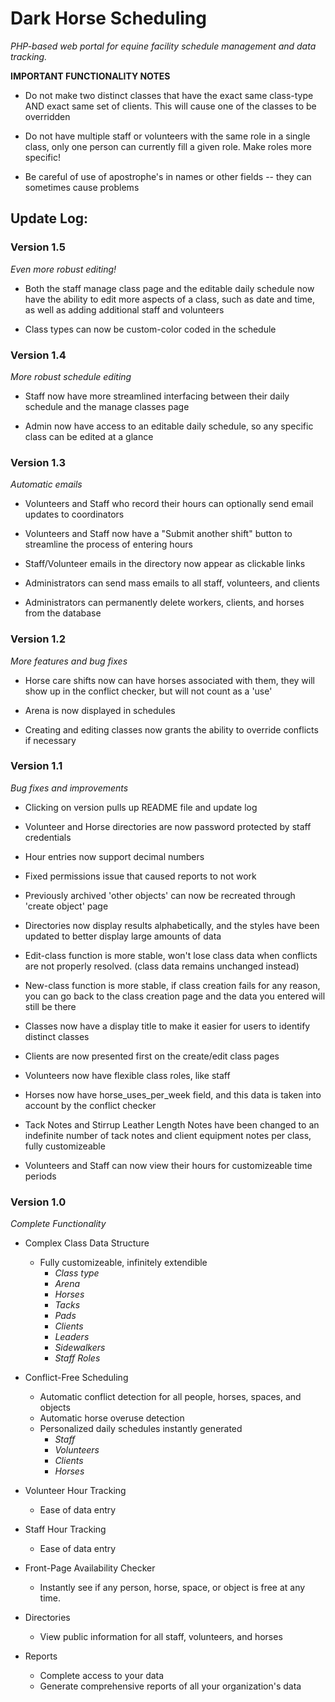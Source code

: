 # Dark Horse Scheduling

*PHP-based web portal for equine facility schedule management and data tracking.*

**IMPORTANT FUNCTIONALITY NOTES**
* Do not make two distinct classes that have the exact same class-type AND exact same set of clients. This will cause one of the classes to be overridden

* Do not have multiple staff or volunteers with the same role in a single class, only one person can currently fill a given role. Make roles more specific!

* Be careful of use of apostrophe's in names or other fields -- they can sometimes cause problems

## Update Log:

### Version 1.5
  *Even more robust editing!*

* Both the staff manage class page and the editable daily schedule now have the ability to edit more aspects of a class, such as date and time, as well as adding additional staff and volunteers

* Class types can now be custom-color coded in the schedule

### Version 1.4
  *More robust schedule editing*

* Staff now have more streamlined interfacing between their daily schedule and the manage classes page

* Admin now have access to an editable daily schedule, so any specific class can be edited at a glance

### Version 1.3
  *Automatic emails*

* Volunteers and Staff who record their hours can optionally send email updates to coordinators

* Volunteers and Staff now have a "Submit another shift" button to streamline the process of entering hours

* Staff/Volunteer emails in the directory now appear as clickable links

* Administrators can send mass emails to all staff, volunteers, and clients

* Administrators can permanently delete workers, clients, and horses from the database

### Version 1.2
  *More features and bug fixes*

* Horse care shifts now can have horses associated with them, they will show up in the conflict checker, but will not count as a 'use'

* Arena is now displayed in schedules

* Creating and editing classes now grants the ability to override conflicts if necessary

### Version 1.1
  *Bug fixes and improvements*

* Clicking on version pulls up README file and update log

* Volunteer and Horse directories are now password protected by staff credentials

* Hour entries now support decimal numbers

* Fixed permissions issue that caused reports to not work

* Previously archived 'other objects' can now be recreated through 'create object' page

* Directories now display results alphabetically, and the styles have been updated to better display large amounts of data

* Edit-class function is more stable, won't lose class data when conflicts are not properly resolved. (class data remains unchanged instead)

* New-class function is more stable, if class creation fails for any reason, you can go back to the class creation page and the data you entered will still be there

* Classes now have a display title to make it easier for users to identify distinct classes

* Clients are now presented first on the create/edit class pages

* Volunteers now have flexible class roles, like staff

* Horses now have horse_uses_per_week field, and this data is taken into account by the conflict checker

* Tack Notes and Stirrup Leather Length Notes have been changed to an indefinite number of tack notes and client equipment notes per class, fully customizeable

* Volunteers and Staff can now view their hours for customizeable time periods


### Version 1.0
  *Complete Functionality*

* Complex Class Data Structure
  * Fully customizeable, infinitely extendible
    * *Class type*
    * *Arena*
    * *Horses*
    * *Tacks*
    * *Pads*
    * *Clients*
    * *Leaders*
    * *Sidewalkers*
    * *Staff Roles*

* Conflict-Free Scheduling
  * Automatic conflict detection for all people, horses, spaces, and objects
  * Automatic horse overuse detection
  * Personalized daily schedules instantly generated
    * *Staff*
    * *Volunteers*
    * *Clients*
    * *Horses*

* Volunteer Hour Tracking
  * Ease of data entry

* Staff Hour Tracking
  * Ease of data entry

* Front-Page Availability Checker
  * Instantly see if any person, horse, space, or object is free at any time.

* Directories
  * View public information for all staff, volunteers, and horses

* Reports
  * Complete access to your data
  * Generate comprehensive reports of all your organization's data
